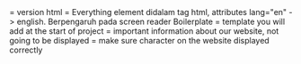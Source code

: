 <!DOCTYPE html> = version html
<html lang="en"> = Everything element didalam tag html, attributes lang="en" -> english. Berpengaruh pada screen reader
Boilerplate = template you will add at the start of project



<head> = important information about our website, not going to be displayed
<meta charset="UTF-8"> = make sure character on the website displayed correctly
<title> = title for website
<body> = all content on the website



! = for shorcut vs code, html type
